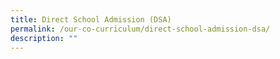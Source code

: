 ```yaml
---
title: Direct School Admission (DSA)
permalink: /our-co-curriculum/direct-school-admission-dsa/
description: ""
---
```


